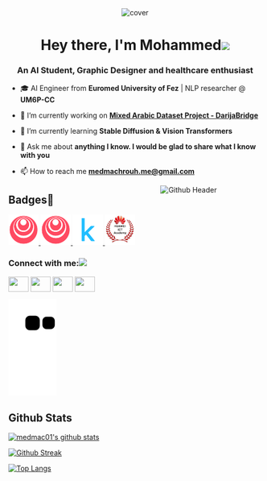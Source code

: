 <div align="center">
<img width="" height = "" src="https://media.giphy.com/media/SKh5UMtIh8cJOEtndp/giphy-downsized-large.gif" alt="cover" />
</div>

<h1 align="center">Hey there, I'm Mohammed<img src="https://raw.githubusercontent.com/MartinHeinz/MartinHeinz/master/wave.gif" width="30px"></h1>

<h3 align="center">An AI Student, Graphic Designer and healthcare enthusiast</h3>

- 🎓 AI Engineer from  **Euromed University of Fez** | NLP researcher @ **UM6P-CC**

- 🔭 I’m currently working on **[Mixed Arabic Dataset Project - DarijaBridge]([https://github.com/medmac01/ChatPDF](https://huggingface.co/spaces/M-A-D/DarijaBridge-Space))**

- 🌱 I’m currently learning **Stable Diffusion & Vision Transformers**

- 💬 Ask me about **anything I know. I would be glad to share what I know with you**

- 📫 How to reach me **medmachrouh.me@gmail.com**


<img width="40%" align="right" alt="Github Header" src="Images/coding_2.gif" />


  
## **Badges🥇**<br>
[<img src="Badges/download (1).png" alt="Deep Learning Specialization" width="60" height="60"> ](https://www.netacad.com/fr/courses/os-it/ndg-linux-unhatched) 
[<img src="Badges/download (1).png" alt="Machine Learning for Production" width="60" height="60"> ](https://www.netacad.com/fr/courses/os-it/ndg-linux-unhatched) 
[<img src="Badges/thumbnail.png" alt="Intermidiate Machine Learning" width="60" height="60"> ](https://www.netacad.com/fr/courses/os-it/ndg-linux-unhatched) 
[<img src="Badges/download (4).jpeg" alt="HUAWEI HCIA-AI Certification" width="60" height="60"> ](https://matlabacademy.mathworks.com/details/image-processing-onramp/imageprocessing)
 
<h3 align="left">Connect with me:<img src='https://raw.githubusercontent.com/ShahriarShafin/ShahriarShafin/main/Assets/handshake.gif' width="100px"> </h3>
<p align="left">
<a href = 'https://www.linkedin.com/in/mohammed-machrouh/'> <img height="30" width="40" align= 'center' src="https://raw.githubusercontent.com/rahulbanerjee26/githubAboutMeGenerator/main/icons/linked-in-alt.svg"/></a>  
<a href = 'https://www.instagram.com/medmac01'> <img height="30" width="40" align= 'center' src="https://raw.githubusercontent.com/rahulbanerjee26/githubAboutMeGenerator/main/icons/instagram.svg"/></a>
<a href = 'https://github.com/medmac01'> <img height="30" width="40" align= 'center' src="https://raw.githubusercontent.com/rahulbanerjee26/githubAboutMeGenerator/main/icons/github.svg"/></a>
<a href = 'https://www.kaggle.com/medmac01'> <img height="30" width="40" align= 'center' src="https://cdn4.iconfinder.com/data/icons/logos-and-brands/512/189_Kaggle_logo_logos-512.png"/></a>
</p>

![snake gif](https://raw.githubusercontent.com/avinash-218/avinash-218/output/github-contribution-grid-snake.svg)

## **Github Stats**<br>
[![medmac01's github stats](https://github-readme-stats.vercel.app/api?username=medmac01&count_private=true&show_icons=true&theme=gruvbox&hide_rank=false)](https://github.com/anuraghazra/github-readme-stats)

[![Github Streak](https://github-readme-streak-stats.herokuapp.com/?user=medmac01&theme=dark&background=000000)](https://git.io/streak-stats)

[![Top Langs](https://github-readme-stats.vercel.app/api/top-langs/?username=medmac01&layout=compact&theme=vision-friendly-dark)](https://github.com/anuraghazra/github-readme-stats)
